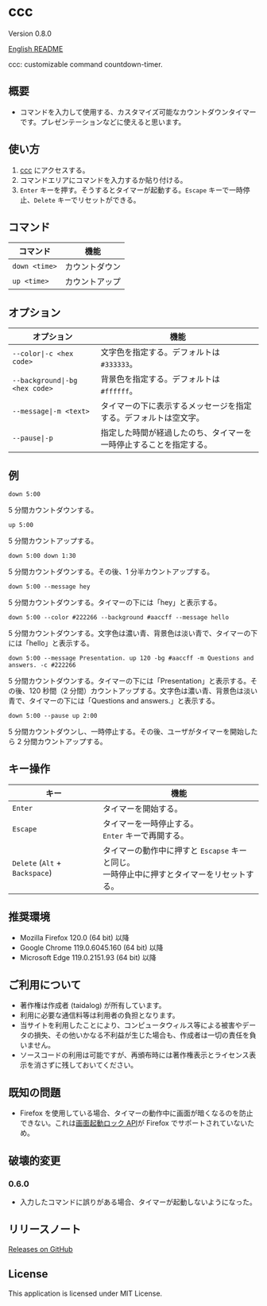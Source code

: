 # ccc

Version 0.8.0

[English README](README.md)

ccc: customizable command countdown-timer.

## 概要

- コマンドを入力して使用する、カスタマイズ可能なカウントダウンタイマーです。プレゼンテーションなどに使えると思います。

## 使い方

1. [ccc](https://taidalog.github.io/ccc/) にアクセスする。
1. コマンドエリアにコマンドを入力するか貼り付ける。
1. `Enter` キーを押す。そうするとタイマーが起動する。`Escape` キーで一時停止、`Delete` キーでリセットができる。

## コマンド

| コマンド      | 機能           |
| ------------- | -------------- |
| `down <time>` | カウントダウン |
| `up <time>`   | カウントアップ |

## オプション

| オプション                     | 機能                                                               |
| ------------------------------ | ------------------------------------------------------------------ |
| `--color\|-c <hex code>`       | 文字色を指定する。デフォルトは `#333333`。                         |
| `--background\|-bg <hex code>` | 背景色を指定する。デフォルトは `#ffffff`。                         |
| `--message\|-m <text>`         | タイマーの下に表示するメッセージを指定する。デフォルトは空文字。   |
| `--pause\|-p`                  | 指定した時間が経過したのち、タイマーを一時停止することを指定する。 |

## 例

```
down 5:00
```

5 分間カウントダウンする。

```
up 5:00
```

5 分間カウントアップする。

```
down 5:00 down 1:30
```

5 分間カウントダウンする。その後、1 分半カウントアップする。

```
down 5:00 --message hey
```

5 分間カウントダウンする。タイマーの下には「hey」と表示する。

```
down 5:00 --color #222266 --background #aaccff --message hello
```

5 分間カウントダウンする。文字色は濃い青、背景色は淡い青で、タイマーの下には「hello」と表示する。

```
down 5:00 --message Presentation. up 120 -bg #aaccff -m Questions and answers. -c #222266
```

5 分間カウントダウンする。タイマーの下には「Presentation」と表示する。その後、120 秒間（2 分間）カウントアップする。文字色は濃い青、背景色は淡い青で、タイマーの下には「Questions and answers.」と表示する。

```
down 5:00 --pause up 2:00
```

5 分間カウントダウンし、一時停止する。その後、ユーザがタイマーを開始したら 2 分間カウントアップする。

## キー操作

| キー                           | 機能                                                                                          |
| ------------------------------ | --------------------------------------------------------------------------------------------- |
| `Enter`                        | タイマーを開始する。                                                                          |
| `Escape`                       | タイマーを一時停止する。<br>`Enter` キーで再開する。                                          |
| `Delete` (`Alt` + `Backspace`) | タイマーの動作中に押すと `Escapse` キーと同じ。<br>一時停止中に押すとタイマーをリセットする。 |

## 推奨環境

- Mozilla Firefox 120.0 (64 bit) 以降
- Google Chrome 119.0.6045.160 (64 bit) 以降
- Microsoft Edge 119.0.2151.93 (64 bit) 以降

## ご利用について

- 著作権は作成者 (taidalog) が所有しています。
- 利用に必要な通信料等は利用者の負担となります。
- 当サイトを利用したことにより、コンピュータウィルス等による被害やデータの損失、その他いかなる不利益が生じた場合も、作成者は一切の責任を負いません。
- ソースコードの利用は可能ですが、再頒布時には著作権表示とライセンス表示を消さずに残しておいてください。

## 既知の問題

- Firefox を使用している場合、タイマーの動作中に画面が暗くなるのを防止できない。これは[画面起動ロック API](https://developer.mozilla.org/en-US/docs/Web/API/Screen_Wake_Lock_API)が Firefox でサポートされていないため。

## 破壊的変更

### 0.6.0

- 入力したコマンドに誤りがある場合、タイマーが起動しないようになった。

## リリースノート

[Releases on GitHub](https://github.com/taidalog/ccc/releases)

## License

This application is licensed under MIT License.
